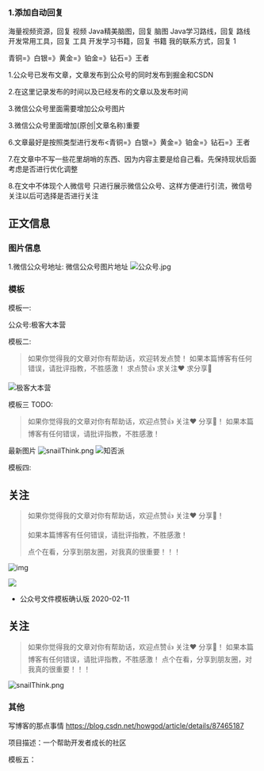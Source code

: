 ### 1.添加自动回复

海量视频资源，回复 视频
Java精美脑图，回复 脑图
Java学习路线，回复 路线
开发常用工具，回复 工具
开发学习书籍，回复 书籍
我的联系方式，回复  1  

青铜=》白银=》黄金=》铂金=》钻石=》王者



1.公众号已发布文章，文章发布到公众号的同时发布到掘金和CSDN

2.在这里记录发布的时间以及已经发布的文章以及发布时间

3.微信公众号里面需要增加公众号图片

3.微信公众号里面增加(原创|文章名称)重要



6.文章最好是按照类型进行发布<青铜=》白银=》黄金=》铂金=》钻石=》王者

7.在文章中不写一些花里胡哨的东西、因为内容主要是给自己看。先保持现状后面考虑是否进行优化调整

8.在文中不体现个人微信号 只进行展示微信公众号、这样方便进行引流，微信号关注以后可选择是否进行关注




## 正文信息


### 图片信息
1.微信公众号地址:
微信公众号图片地址
![公众号.jpg](http://ww1.sinaimg.cn/large/006aMktPly1gasso5yc3jj30760760t7.jpg)  

### 模板

模板一:

公众号:极客大本营

模板二:

>如果你觉得我的文章对你有帮助话，欢迎转发点赞！
>如果本篇博客有任何错误，请批评指教，不胜感激！
>求点赞👍 求关注❤️ 求分享👥

![极客大本营](https://whcoding.oss-cn-hangzhou.aliyuncs.com/img/20220531114438.jpeg)

模板三 TODO:
>如果你觉得我的文章对你有帮助话，欢迎点赞👍 关注❤️ 分享👥！
>如果本篇博客有任何错误，请批评指教，不胜感激！



最新图片
![snailThink.png](http://ww1.sinaimg.cn/large/006aMktPgy1gdegzjxv6yj30go0gogmi.jpg)
![知否派](https://whcoding.oss-cn-hangzhou.aliyuncs.com/img/20220530174025.jpg)


模板四:
## 关注

>如果你觉得我的文章对你有帮助话，欢迎点赞👍 关注❤️ 分享👥！
>
>如果本篇博客有任何错误，请批评指教，不胜感激！
>
>点个在看，分享到朋友圈，对我真的很重要！！！

![img](https://whcoding.oss-cn-hangzhou.aliyuncs.com/img/20220531114438.jpeg)

![](https://pic.downk.cc/item/5f33d1f214195aa594018b66.gif)


- 公众号文件模板确认版 2020-02-11

## 关注

>如果你觉得我的文章对你有帮助话，欢迎点赞👍 关注❤️ 分享👥！
>如果本篇博客有任何错误，请批评指教，不胜感激！
>点个在看，分享到朋友圈，对我真的很重要！！！


![snailThink.png](http://ww1.sinaimg.cn/large/006aMktPgy1gdegzjxv6yj30go0gogmi.jpg)

### 其他
写博客的那点事情
https://blog.csdn.net/howgod/article/details/87465187

项目描述：一个帮助开发者成长的社区



模板五：



